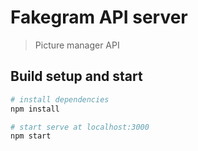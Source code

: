 # Fakegram API server

> Picture manager API

## Build setup and start

``` bash
# install dependencies
npm install

# start serve at localhost:3000
npm start
```
